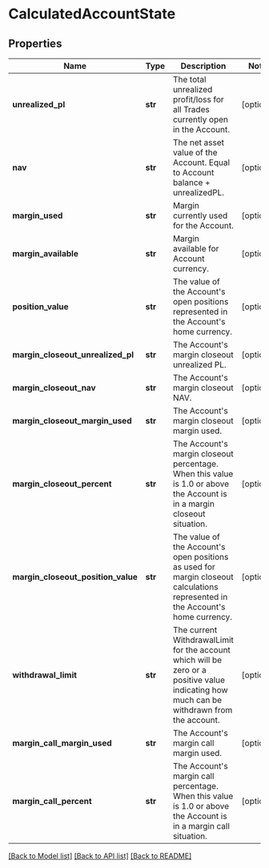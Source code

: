 # CalculatedAccountState

## Properties
Name | Type | Description | Notes
------------ | ------------- | ------------- | -------------
**unrealized_pl** | **str** | The total unrealized profit/loss for all Trades currently open in the Account. | [optional] 
**nav** | **str** | The net asset value of the Account. Equal to Account balance + unrealizedPL. | [optional] 
**margin_used** | **str** | Margin currently used for the Account. | [optional] 
**margin_available** | **str** | Margin available for Account currency. | [optional] 
**position_value** | **str** | The value of the Account&#39;s open positions represented in the Account&#39;s home currency. | [optional] 
**margin_closeout_unrealized_pl** | **str** | The Account&#39;s margin closeout unrealized PL. | [optional] 
**margin_closeout_nav** | **str** | The Account&#39;s margin closeout NAV. | [optional] 
**margin_closeout_margin_used** | **str** | The Account&#39;s margin closeout margin used. | [optional] 
**margin_closeout_percent** | **str** | The Account&#39;s margin closeout percentage. When this value is 1.0 or above the Account is in a margin closeout situation. | [optional] 
**margin_closeout_position_value** | **str** | The value of the Account&#39;s open positions as used for margin closeout calculations represented in the Account&#39;s home currency. | [optional] 
**withdrawal_limit** | **str** | The current WithdrawalLimit for the account which will be zero or a positive value indicating how much can be withdrawn from the account. | [optional] 
**margin_call_margin_used** | **str** | The Account&#39;s margin call margin used. | [optional] 
**margin_call_percent** | **str** | The Account&#39;s margin call percentage. When this value is 1.0 or above the Account is in a margin call situation. | [optional] 

[[Back to Model list]](../README.md#documentation-for-models) [[Back to API list]](../README.md#documentation-for-api-endpoints) [[Back to README]](../README.md)


